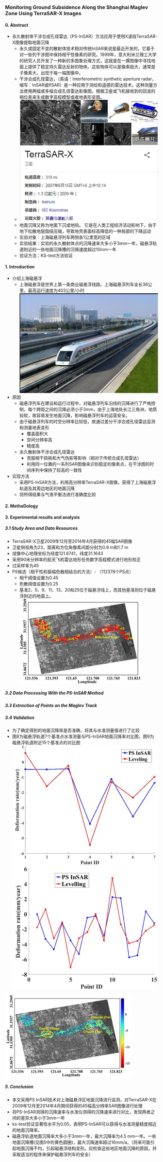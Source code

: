 ### Monitoring Ground Subsidence Along the Shanghai Maglev Zone Using TerraSAR-X Images

#### 0. Abstract
  - 永久散射体干涉合成孔径雷达（PS-InSAR）方法应用于使用X波段TerraSAR-X图像提取地面沉降
    - 永久或固定不变的散射体技术相对传统InSAR来说是最近开发的，它基于对一些列干涉图中保持相干性像素的研究。1999年，意大利米兰理工大学的研究人员开发了一种新的多图象处理方式，这就是在一摞图像中寻找地面上提供了稳定持久雷达反射的物体。这些物体可以是像素般大，通常是子像素大，出现于每一幅图像中。
    - 干涉合成孔径雷达，（英语：Interferometric synthetic aperture radar，缩写：InSAR或IfSAR）是一种应用于测绘和遥感的雷达技术。这种测量方法使用两幅或多幅合成孔径雷达影像图，根据卫星或飞机接收到的回波的相位差来生成数字高程模型或者地表形变图。
    - ![](/assets/1.jpg)
    - 地面沉降又称为地面下沉或地陷。 它是在人类工程经济活动影响下，由于地下松散地层固结压缩，导致地壳表面标高降低的一种局部的下降运动
    - 实验对象：上海磁悬浮列车两侧各1公里宽的区域
    - 实验结果：实验的永久散射体点的沉降速率大多小于3mm一年，磁悬浮轨道附近的一些地面沉降槽的沉降速度超过10mm一年
    - 验证方法：KS-test方法验证

#### 1. Introduction
  - 介绍上海磁悬浮
    - 上海磁悬浮是世界上第一条商业磁悬浮线路。上海磁悬浮列车全长36公里，最高运行速度为403公里/小时
  ![](/assets/2.jpg)
  - 原因
    - 磁悬浮列车在建设和运行过程中，对磁悬浮列车沿线的沉降进行了严格控制，每个跨距之间的沉降必须小于3mm，由于上海地处长江三角洲，地质较软，故容易发生地面沉降，影响磁悬浮列车的运营安全。
    - 由于磁悬浮列车的时空分辨率比较低，故通过差分干涉合成孔径雷达监测和测量地表变形
      - 覆盖面积大
      - 空间分辨率高
      - 精度高
    - 永久散射体干涉合成孔径雷达
      - 克服相干损耗和大气伪影等影响（相对于传统合成孔径雷达）
      - 利用同一位置的一系列SAR图像来识别稳定的像素点，在干涉图的时间序列中保持了较高的一致性
  - 实现方法
    - 采用PS-InSAR方法，利用高分辨率TerraSAR-X图像，获得了上海磁悬浮轨道及其周边地区的地面沉降
    - 将所得结果与气液平衡法进行准确度比较

#### 2. MethoDology
#### 3. Experimental results and analysis
##### 3.1 Study Area and Data Resources
  - TerraSAR-X卫星2009年12月至2014年4月获得的45幅SAR图像
  - 卫星侧视角为23，距离和方位角像素间距分别为0.9 m和1.7 m
  - 成像中心地理坐标为经度121.6741，纬度31.1643
  - 采用90米分辨率的航天飞机雷达地形任务数字高程模式进行地形校正
  - 过采样率为45
- PS候选（相干性和振幅色散相结合的方法）- （112378个PS点）
  - 相干阈值设置为0.45
  - 色散阈值设置为0.25
  - 基准2、5、9、11、13、20和25位于磁悬浮线上，而其他基准则位于磁悬浮附近的地面上。
  ![](/assets/3.jpg)
    
##### 3.2 Data Processing With the PS-InSAR Method
##### 3.3 Extraction of Points on the Maglev Track
##### 3.4 Validation
- 为了确定得到的地面沉降率是否准确，将其与水准测量值进行了比较
- 图8为磁悬浮轨道7个基准点水准测量与PS-InSAR地面沉降率对比图，图9为磁悬浮轨道附近15个基准点的对比图
![](/assets/8.jpg) 
![](/assets/9.jpg)

![](/assets/5.jpg)

##### 5. Conclusion
- 本文采用PS InSAR技术对上海磁悬浮区地面沉降进行监测，对TerraSAR-X在2009年12月至2014年4月期间获得的45幅高分辨率SAR图像进行处理
- 将PS-InSAR测得的沉降速率与水准仪测得的沉降速率进行对比，发现两者之间的差异大多小于3mm一年
- ks-test验证显著性水平为0.05，表明PS-InSAR可以获得与水准测量精度相近的地面沉降率。
- 磁悬浮轨道地面沉降率大多小于3mm一年，最大沉降率为4.5 mm一年。一些地面沉降槽(见图5中的黄色圆圈)，最大沉降速率超过16mm/a。（将来可能引起地面沉降不均，引起磁悬浮结构变形。应检查这些地区地面沉降的原因，并采取适当的程序来保护磁悬浮列车的安全）
